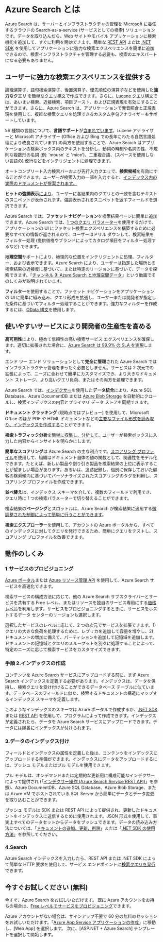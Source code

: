 <properties
	pageTitle="Azure Search とは | Microsoft Azure | ホスト型クラウド検索サービス"
	description="Azure Search は完全に管理されたホスト型クラウド検索サービスです。この機能の概要で詳しく説明します。"
	services="search"
	authors="ashmaka"
	documentationCenter=""/>

<tags
	ms.service="search"
	ms.devlang="NA"
	ms.workload="search"
	ms.topic="article"
	ms.tgt_pltfrm="na"
	ms.date="08/29/2016"
	ms.author="ashmaka"/>

# Azure Search とは

Azure Search は、サーバーとインフラストラクチャの管理を Microsoft に委任するクラウドの Search-as-a-service (サービスとしての検索) ソリューションです。データを取り込んだら、Web サイトやモバイル アプリケーションに検索機能を追加して、すぐに利用を開始できます。簡単な [REST API](https://msdn.microsoft.com/library/azure/dn798935.aspx) または [.NET SDK](search-howto-dotnet-sdk.md) を使用してアプリケーションに強力な検索エクスペリエンスを簡単に追加できるので、検索インフラストラクチャを管理する必要も、検索のエキスパートになる必要もありません。

## ユーザーに強力な検索エクスペリエンスを提供する

論理演算子、語句検索演算子、後置演算子、優先順位の演算子などを使用した**強力なクエリ** を[簡単なクエリ構文](https://msdn.microsoft.com/library/azure/dn798920.aspx)で作成できます。さらに、[Lucene クエリ構文](https://msdn.microsoft.com/library/azure/mt589323.aspx)では、あいまい検索、近接検索、項目ブースト、および正規表現を有効にすることができます。さらに、Azure Search は、アプリケーションで発音照合と正規表現を使用して、複雑な検索クエリを処理できるカスタム字句アナライザーもサポートしています。

56 種類の言語について、**言語サポート**が[含まれています](https://msdn.microsoft.com/library/azure/dn879793.aspx)。Lucene アナライザーと Microsoft アナライザー (Office および Bing での長年にわたる自然言語処理により改良されています) の両方を使用することで、Azure Search はアプリケーションの検索ボックス内のテキストを分析し、動詞の時制や名詞の性、不規則な複数形の名詞 (例: 'mouse' と 'mice')、二重複合語、(スペースを使用しない言語の) 改行などをインテリジェントに処理できます。

オートコンプリート入力検索バーおよび先行入力クエリで、**検索候補**を有効にすることができます。ユーザーが検索入力の一部を入力すると、[インデックス内の実際のドキュメントが提案されます。](https://msdn.microsoft.com/library/azure/dn798936.aspx)

**ヒットの強調表示**[により](https://msdn.microsoft.com/library/azure/dn798927.aspx)、ユーザーに各結果内のクエリとの一致を含むテキストのスニペットが表示されます。強調表示されるスニペットを返すフィールドを選択できます。

Azure Search では、**ファセット ナビゲーション**を検索結果ページに簡単に追加できます。Azure Search では、[1 つのクエリ パラメーター](https://msdn.microsoft.com/library/azure/dn798927.aspx)を使用するだけで、アプリケーションの UI にファセット検索エクスペリエンスを構築するために必要なすべての情報が返されるので、ユーザーはドリル ダウンして、検索結果をフィルター処理 (提供価格やブランドによってカタログ項目をフィルター処理するなど) できます。

**地理空間**サポートにより、地理的な位置をインテリジェントに処理、フィルター、および表示できます。Azure Search により、ユーザーは指定した場所との検索結果の近接度に基づいて、または特定のリージョンに基づいて、データを探索できます。「[チャンネル 9: Azure Search と地理空間データ](https://channel9.msdn.com/Shows/Data-Exposed/Azure-Search-and-Geospatial-Data)」という動画でそのしくみが説明されています。

**フィルター**を使用することで、ファセット ナビゲーションをアプリケーションの UI に簡単に組み込み、クエリ形成を拡張し、ユーザーまたは開発者が指定した条件に基づいてフィルター処理することができます。強力なフィルターを作成するには、[OData 構文](https://msdn.microsoft.com/library/azure/dn798921.aspx)を使用します。

## 使いやすいサービスにより開発者の生産性を高める

**高可用性**により、極めて信頼性の高い検索サービス エクスペリエンスを確保します。適切に拡張された場合に、[Azure Search は 99.9% の SLA を実現](https://azure.microsoft.com/support/legal/sla/search/v1_0/)します。

エンド ツー エンド ソリューションとして**完全に管理**された Azure Search ではインフラストラクチャ管理をまったく必要としません。サービスは 2 次元での拡張によって、ニーズに合わせて簡単にカスタマイズでき、より大きなドキュメント ストレージ、より高いクエリ負荷、またはその両方を処理できます。

Azure Search では、[インデクサー](https://msdn.microsoft.com/library/azure/dn946891.aspx)を使用した**データ統合**により、Azure SQL Database、Azure DocumentDB または [Azure Blob Storage](search-howto-indexing-azure-blob-storage.md) を自動的にクロールし、検索インデックスの内容とプライマリ データ ストアを同期できます。

**ドキュメント クラッキング** (現時点ではプレビュー) を使用して、Microsoft Office のほか PDF や HTML ドキュメントなどの[主要なファイル形式を読み取り、インデックスを作成する](search-howto-indexing-azure-blob-storage.md)ことができます。

**検索トラフィック分析**を[簡単に収集し、分析して](search-traffic-analytics.md)、ユーザーが検索ボックスに入力した内容からインサイトを明らかにします。

**簡単なスコアリング**は Azure Search の主な利点です。[スコアリング プロファイル](https://msdn.microsoft.com/library/azure/dn798928.aspx)を使用して、組織はドキュメント自体の値の関数として、関連性をモデル化できます。たとえば、新しい製品や割り引き製品を検索結果の上位に表示することが望ましい場合があります。あるいは、追跡記録し、個別に保存しておいた顧客の検索傾向に基づいてパーソナライズされたスコアリングのタグを利用し、スコアリング プロファイルを作成できます。

**並べ替え**は、インデックス スキーマを介して、複数のフィールドで利用でき、クエリ時に 1 つの検索パラメーターで切り替えることができます。

検索結果の**ページング**とスロットルは、Azure Search が検索結果に適用する[微調整された制御によって簡単に行うことができます](search-pagination-page-layout.md)。

**検索エクスプローラー**を使用して、アカウントの Azure ポータルから、すべてのインデックスに対してクエリを発行できるため、簡単にクエリをテストし、スコアリング プロファイルを改善できます。

## 動作のしくみ

### 1\.サービスのプロビジョニング
[Azure ポータル](https://portal.azure.com/)または [Azure リソース管理 API](https://msdn.microsoft.com/library/azure/dn832684.aspx) を使用して、Azure Search サービスを高速化できます。

検索サービスの構成方法に応じて、他の Azure Search サブスクライバーとサービスを共有する Free レベル、またはリソースを独自のサービス専用にする[価格レベル](https://azure.microsoft.com/pricing/details/search/)を利用します。サービスをプロビジョニングするときに、サービスをホストするデータ センターのリージョンも選択します。

選択したサービスのレベルに応じて、2 つの次元でサービスを拡張できます。1) クエリの大きな負荷を処理するために、レプリカを追加して容量を増やし、2) ドキュメントの増加に備えて、パーティションを追加して記憶域を追加します。ドキュメントの記憶域とクエリのスループットを別々に処理することによって、特定のニーズに応じて検索サービスをカスタマイズできます。

### 手順 2.インデックスの作成
コンテンツを Azure Search サービスにアップロードする前に、まず Azure Search インデックスを定義する必要があります。インデックスは、データを保持し、検索クエリを受け付けることができるデータベース テーブルに似ています。データベースのフィールドに似た、検索するドキュメントの構造にマップするインデックス スキーマを定義します。

このようなインデックスのスキーマは Azure ポータルで作成するか、[.NET SDK](search-howto-dotnet-sdk.md) または [REST API](https://msdn.microsoft.com/library/azure/dn798941.aspx) を使用して、プログラムによって作成できます。インデックスが定義されたら、データを Azure Search サービスにアップロードできます。データには順番にインデックスが付けられます。

### 3\.データのインデックス付け
フィールドとインデックスの属性を定義した後は、コンテンツをインデックスにアップロードする準備ができます。インデックスにデータをアップロードするには、プッシュ モデルまたはプル モデルを使用できます。

プル モデルは、オンデマンドまたは定期的な更新用に構成可能なインデクサーによって提供され (「[インデクサー操作 (Azure Search Service REST API)](https://msdn.microsoft.com/library/azure/dn946891.aspx)」を参照)、Azure DocumentDB、Azure SQL Database、Azure Blob Storage、または Azure VM でホストされている SQL Server から簡単にデータとデータ変更を取り込むことができます。

プッシュ モデルは SDK または REST API によって提供され、更新したドキュメントをインデックスに送信するために使用されます。JSON 形式を使用して、事実上すべてのデータセットからデータをプッシュできます。データの読み込み方法については、「[ドキュメントの追加、更新、削除](https://msdn.microsoft.com/library/azure/dn798930.aspx)」または「[.NET SDK の使用方法](search-howto-dotnet-sdk.md)」を参照してください。

### 4\.Search
Azure Search インデックスを入力したら、REST API または .NET SDK によって簡単な HTTP 要求を使用して、サービス エンドポイントに[検索クエリを発行](https://msdn.microsoft.com/library/azure/dn798927.aspx)できます。

## 今すぐお試しください (無料)
今すぐ、Azure Search をお試しいただけます。 既に Azure アカウントをお持ちの場合は、[Free レベルでサービスをプロビジョニング](search-create-service-portal.md)できます。

Azure アカウントがない場合は、サインアップ不要で 60 分の無料のセッションをお試しいただけます。「[Azure App Service アプリケーションの作成](http://go.microsoft.com/fwlink/p/?LinkId=618214)」に移動し、[Web App] を選択します。 次に、[ASP.NET + Azure Search] テンプレートを選択して開始します。

<!---HONumber=AcomDC_0831_2016-->